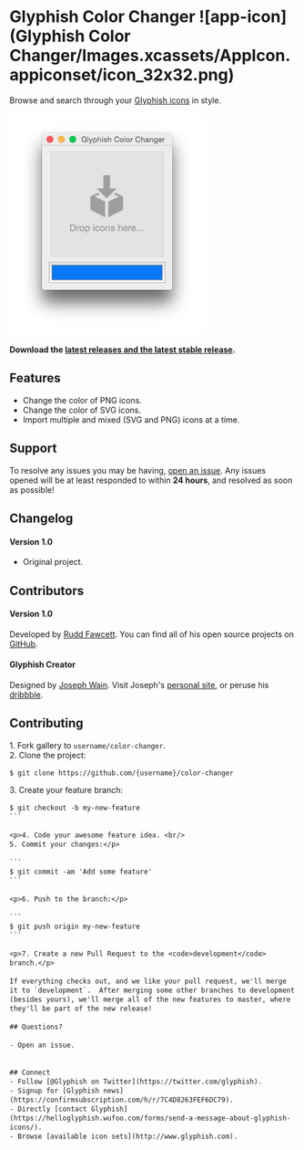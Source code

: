 Glyphish Color Changer ![app-icon](Glyphish Color Changer/Images.xcassets/AppIcon.appiconset/icon_32x32.png)
================

Browse and search through your [Glyphish icons](http://glyphish.com/) in style.

![Screenshot](screenshots/screenshot_1.png)

**Download the [latest releases and the latest stable release](https://github.com/glyphish/color-changer/releases).**

## Features

* Change the color of PNG icons.
* Change the color of SVG icons.
* Import multiple and mixed (SVG and PNG) icons at a time.

## Support
To resolve any issues you may be having, [open an issue](https://github.com/glyphish/gallery/issues).  Any issues opened will be at least responded to within **24 hours**, and resolved as soon as possible!

## Changelog
#### Version 1.0
- Original project.

## Contributors

#### Version 1.0
Developed by [Rudd Fawcett](http://ruddfawcett.com). You can find all of his open source projects on [GitHub](https://github.com/ruddfawcett).

#### Glyphish Creator
Designed by [Joseph Wain](https://twitter.com/jpwain).  Visit Joseph's [personal site](http://www.penandthink.com), or peruse his [dribbble](https://dribbble.com/jpwain).

## Contributing

<p>1. Fork gallery to <code>username/color-changer</code>. <br/>
2. Clone the project:</p>

```
$ git clone https://github.com/{username}/color-changer
```

<p>3. Create your feature branch:</p>

````
$ git checkout -b my-new-feature
```

<p>4. Code your awesome feature idea. <br/>
5. Commit your changes:</p>

```
$ git commit -am 'Add some feature'
```

<p>6. Push to the branch:</p>

```
$ git push origin my-new-feature
```

<p>7. Create a new Pull Request to the <code>development</code> branch.</p>

If everything checks out, and we like your pull request, we'll merge it to `development`.  After merging some other branches to development (besides yours), we'll merge all of the new features to master, where they'll be part of the new release!

## Questions?

- Open an issue.


## Connect
- Follow [@Glyphish on Twitter](https://twitter.com/glyphish).
- Signup for [Glyphish news](https://confirmsubscription.com/h/r/7C4D8263FEF6DC79).
- Directly [contact Glyphish](https://helloglyphish.wufoo.com/forms/send-a-message-about-glyphish-icons/).
- Browse [available icon sets](http://www.glyphish.com).
